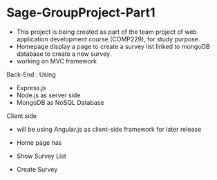 ﻿# Sage-GroupProject-Part1
- This project is being created as part of the team project of web application development course (COMP229), for study purpose.
- Homepage display a page to create a survey list linked to mongoDB database to create a new survey.
- working on MVC framework

Back-End :
Using 
- Express.js  
- Node.js as server side 
- MongoDB as NoSQL Database 

Client side
- will be using Angular.js as client-side framework for later release


- Home page has
- Show Survey List
- Create Survey
